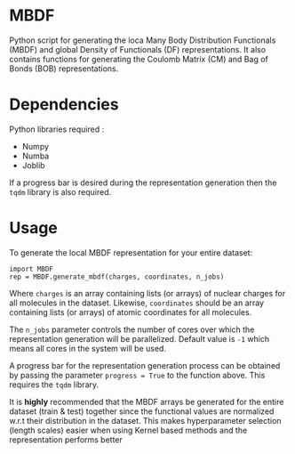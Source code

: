 # MBDF
Python script for generating the loca Many Body Distribution Functionals (MBDF) and global Density of Functionals (DF) representations.
It also contains functions for generating the Coulomb Matrix (CM) and Bag of Bonds (BOB) representations.

# Dependencies
Python libraries required : 
* Numpy
* Numba
* Joblib

If a progress bar is desired during the representation generation then the `tqdm` library is also required.

# Usage
To generate the local MBDF representation for your entire dataset:
```
import MBDF
rep = MBDF.generate_mbdf(charges, coordinates, n_jobs)
```
Where `charges` is an array containing lists (or arrays) of nuclear charges for all molecules in the dataset. Likewise, `coordinates` should be an array containing lists (or arrays) of atomic coordinates for all molecules.

The `n_jobs` parameter controls the number of cores over which the representation generation will be parallelized. Default value is `-1` which means all cores in the system will be used.

A progress bar for the representation generation process can be obtained by passing the parameter `progress = True` to the function above. This requires the `tqdm` library.

It is **highly** recommended that the MBDF arrays be generated for the entire dataset (train & test) together since the functional values are normalized w.r.t their distribution in the dataset. This makes hyperparameter selection (length scales) easier when using Kernel based methods and the representation performs better


